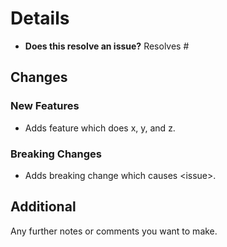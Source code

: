 <!--
👋 Hello there! Welcome.

Please check the [Contributing guidelines](https://github.com/goauthentik/authentik/blob/master/CONTRIBUTING.md#how-can-i-contribute).
-->

# Details
* **Does this resolve an issue?**
Resolves #

## Changes
### New Features
* Adds feature which does x, y, and z.

### Breaking Changes
* Adds breaking change which causes \<issue\>.

## Additional
Any further notes or comments you want to make.
